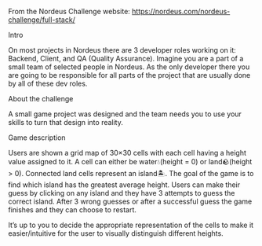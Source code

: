 From the Nordeus Challenge website: https://nordeus.com/nordeus-challenge/full-stack/

Intro

On most projects in Nordeus there are 3 developer roles working on it: Backend, Client, and QA (Quality Assurance). Imagine you are a part of a small team of selected people in Nordeus. As the only developer there you are going to be responsible for all parts of the project that are usually done by all of these dev roles.

About the challenge

A small game project was designed and the team needs you to use your skills to turn that design into reality.

Game description

Users are shown a grid map of 30×30 cells with each cell having a height value assigned to it. A cell can either be water💧(height = 0) or land🪨(height > 0). Connected land cells represent an island🏝️. The goal of the game is to find which island has the greatest average height. Users can make their guess by clicking on any island and they have 3 attempts to guess the correct island. After 3 wrong guesses or after a successful guess the game finishes and they can choose to restart.

It’s up to you to decide the appropriate representation of the cells to make it easier/intuitive for the user to visually distinguish different heights.
